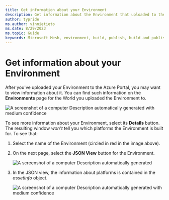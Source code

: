 ```yaml
---
title: Get information about your Environment
description: Get information about the Environment that uploaded to the Azure Portal.
author: typride
ms.author: vinnietieto
ms.date: 8/29/2023
ms.topic: Guide
keywords: Microsoft Mesh, environment, build, publish, build and publish, uploader, Mesh uploader, Azure, Azure portal, portal, upload, asset
---
```


# Get information about your Environment

After you've uploaded your Environment to the Azure Portal, you may want to view information about it. You can find such information on the **Environments** page for the World you uploaded the Environment to.

![A screenshot of a computer Description automatically generated with medium confidence](../../../media/make-your-environment-available-for-events/image028.jpg)

To see more information about your Environment, select its **Details**
button. The resulting window *won't* tell you which platforms the
Environment is built for. To see that:

1. Select the name of the Environment (circled in red in the image
    above).

2. On the next page, select the **JSON View** button for the
    Environment.

    ![A screenshot of a computer Description automatically generated](../../../media/make-your-environment-available-for-events/image029.jpg)

3. In the JSON view, the information about platforms is contained in
    the *assetInfo* object.

    ![A screenshot of a computer Description automatically generated with medium confidence](../../../media/make-your-environment-available-for-events/image030.jpg)